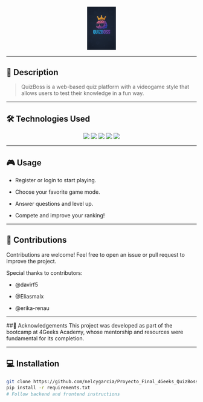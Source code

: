 <p align="center">
  <img src="./banner-quizboss.png" alt="QuizBoss Screenshot" width="15%" />
</p>

---

## 🚀 Description

> QuizBoss is a web-based quiz platform with a videogame style that allows users to test their knowledge in a fun way.

---

## 🛠 Technologies Used

<p align="center">
  <img src="https://img.shields.io/badge/React-61DAFB?style=for-the-badge&logo=react&logoColor=black" />
  <img src="https://img.shields.io/badge/Bootstrap-7952B3?style=for-the-badge&logo=bootstrap&logoColor=white" />
  <img src="https://img.shields.io/badge/Flask-000000?style=for-the-badge&logo=flask&logoColor=white" />
  <img src="https://img.shields.io/badge/JWT-000000?style=for-the-badge&logo=jsonwebtokens&logoColor=white" />
  <img src="https://img.shields.io/badge/SQLAlchemy-3676AB?style=for-the-badge&logo=sqlalchemy&logoColor=white" />
</p>

---

## 🎮 Usage
- Register or login to start playing.

- Choose your favorite game mode.

- Answer questions and level up.

- Compete and improve your ranking!

---

## 🤝 Contributions
Contributions are welcome! Feel free to open an issue or pull request to improve the project.

Special thanks to contributors:

- @davirf5

- @Eliasmalx

- @erika-renau

---

##🙏 Acknowledgements
This project was developed as part of the bootcamp at 4Geeks Academy, whose mentorship and resources were fundamental for its completion.

---
## 💻 Installation

```bash
git clone https://github.com/nelcygarcia/Proyecto_Final_4Geeks_QuizBoss.git
pip install -r requirements.txt
# Follow backend and frontend instructions
